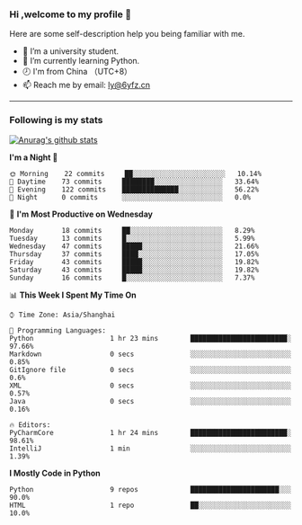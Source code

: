 ### Hi ,welcome to my profile 👋
Here are some self-description help you being familiar with me.
<!--
**liuyunfz/liuyunfz** is a ✨ _special_ ✨ repository because its `README.md` (this file) appears on your GitHub profile.
- 👯 I’m looking to collaborate on ...
- 🤔 I’m looking for help with ...
Here are some ideas to get you started:
-->
- 🏫 I’m a university student.
- 💪 I’m currently learning Python.
- 🕗 I'm from China （UTC+8）
- 📫 Reach me by email: [ly@6yfz.cn](mailto:ly@6yfz.cn)
  
---
### Following is my stats
  
[![Anurag's github stats](https://github-readme-stats.vercel.app/api?username=liuyunfz)](https://github.com/anuraghazra/github-readme-stats)
  
<!--START_SECTION:waka-->
**I'm a Night 🦉** 

```text
🌞 Morning    22 commits     ██░░░░░░░░░░░░░░░░░░░░░░░   10.14% 
🌆 Daytime    73 commits     ████████░░░░░░░░░░░░░░░░░   33.64% 
🌃 Evening    122 commits    ██████████████░░░░░░░░░░░   56.22% 
🌙 Night      0 commits      ░░░░░░░░░░░░░░░░░░░░░░░░░   0.0%

```
📅 **I'm Most Productive on Wednesday** 

```text
Monday       18 commits     ██░░░░░░░░░░░░░░░░░░░░░░░   8.29% 
Tuesday      13 commits     █░░░░░░░░░░░░░░░░░░░░░░░░   5.99% 
Wednesday    47 commits     █████░░░░░░░░░░░░░░░░░░░░   21.66% 
Thursday     37 commits     ████░░░░░░░░░░░░░░░░░░░░░   17.05% 
Friday       43 commits     █████░░░░░░░░░░░░░░░░░░░░   19.82% 
Saturday     43 commits     █████░░░░░░░░░░░░░░░░░░░░   19.82% 
Sunday       16 commits     █░░░░░░░░░░░░░░░░░░░░░░░░   7.37%

```


📊 **This Week I Spent My Time On** 

```text
⌚︎ Time Zone: Asia/Shanghai

💬 Programming Languages: 
Python                   1 hr 23 mins        ████████████████████████░   97.66% 
Markdown                 0 secs              ░░░░░░░░░░░░░░░░░░░░░░░░░   0.85% 
GitIgnore file           0 secs              ░░░░░░░░░░░░░░░░░░░░░░░░░   0.6% 
XML                      0 secs              ░░░░░░░░░░░░░░░░░░░░░░░░░   0.57% 
Java                     0 secs              ░░░░░░░░░░░░░░░░░░░░░░░░░   0.16%

🔥 Editors: 
PyCharmCore              1 hr 24 mins        ████████████████████████░   98.61% 
IntelliJ                 1 min               ░░░░░░░░░░░░░░░░░░░░░░░░░   1.39%

```

**I Mostly Code in Python** 

```text
Python                   9 repos             ██████████████████████░░░   90.0% 
HTML                     1 repo              ██░░░░░░░░░░░░░░░░░░░░░░░   10.0%

```



<!--END_SECTION:waka-->
